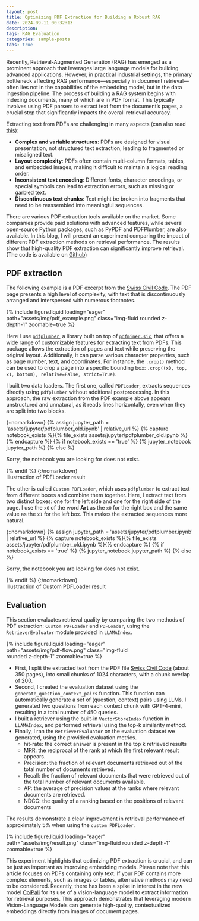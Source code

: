 ```yaml
---
layout: post
title: Optimizing PDF Extraction for Building a Robust RAG
date: 2024-09-11 00:32:13
description: 
tags: RAG Evaluation
categories: sample-posts
tabs: true
---
```


Recently, Retrieval-Augmented Generation (RAG) has emerged as a prominent approach that leverages large language models for building advanced applications. However, in practical industrial settings, the primary bottleneck affecting RAG performance—especially in document retrieval—often lies not in the capabilities of the embedding model, but in the data ingestion pipeline. The process of building a RAG system begins with indexing documents, many of which are in PDF format. This typically involves using PDF parsers to extract text from the document’s pages, a crucial step that significantly impacts the overall retrieval accuracy.

Extracting text from PDFs are challenging in many aspects (can also read [this](https://pypdf.readthedocs.io/en/stable/user/extract-text.html)):
* **Complex and variable structures**: PDFs are designed for visual presentation, not structured text extraction, leading to fragmented or misaligned text.
* **Layout complexity**: PDFs often contain multi-column formats, tables, and embedded images, making it difficult to maintain a logical reading order.
* **Inconsistent text encoding**: Different fonts, character encodings, or special symbols can lead to extraction errors, such as missing or garbled text.
* **Discontinuous text chunks**: Text might be broken into fragments that need to be reassembled into meaningful sequences.


<!-- Recently, the new model [ColPali](https://arxiv.org/html/2407.01449v2) has attracte a lot of attention, for its use of a vision-language model to extract information for retrieval purposes. This approach demonstrates that leveraging recent Vision Language Models can produce high-quality, contextualized embeddings directly from images of document pages. -->


There are various  PDF extraction tools available on the market. Some companies provide paid solutions with advanced features, while several open-source Python packages, such as PyPDF and PDFPlumber, are also available. In this blog, I will present an experiment comparing the impact of different PDF extraction methods on retrieval performance. The results show that high-quality PDF extraction can significantly improve retrieval. (The code is available on [Github](https://github.com/aixiuxiuxiu/pdf-extraction-blog/tree/main))


## PDF extraction


The following example is a PDF excerpt from the [Swiss Civil Code](https://www.fedlex.admin.ch/eli/cc/24/233_245_233/en). The PDF page presents a high level of complexity, with text that is discontinuously arranged and interspersed with numerous footnotes.


<div class="row justify-content-center mt-3">
    <div class="col-sm mt-3 mt-md-0" style="width: 90%;">
        {% include figure.liquid loading="eager" path="assets/img/pdf_example.png" class="img-fluid rounded z-depth-1" zoomable=true %}
    </div>
    
</div>


Here I use [`pdfplumber`](https://github.com/jsvine/pdfplumber), a library built on top of [`pdfminer.six`](https://github.com/goulu/pdfminer), that offers a wide range of customizable features for extracting text from PDFs. This package allows the extraction of pages and text while preserving the original layout. Additionally, it can parse various character properties, such as page number, text, and coordinates. For instance, the `.crop()` method can be used to crop a page into a specific bounding box: `.crop((x0, top, x1, bottom), relative=False, strict=True)`.


I built two data loaders. The first one, called `PDFLoader`, extracts sequences directly using `pdfplumber` without additional postprocessing. In this approach, the raw extraction from the PDF example above appears unstructured and unnatural, as it reads lines horizontally, even when they are split into two blocks. 

{::nomarkdown}
{% assign jupyter_path = 'assets/jupyter/pdfplumber_old.ipynb' | relative_url %}
{% capture notebook_exists %}{% file_exists assets/jupyter/pdfplumber_old.ipynb %}{% endcapture %}
{% if notebook_exists == 'true' %}
  {% jupyter_notebook jupyter_path %}
{% else %}
  <p>Sorry, the notebook you are looking for does not exist.</p>
{% endif %}
{:/nomarkdown}
<div class="caption">
Illustraction of PDFLoader result
</div>


The other is called `Custom PDFLoader`, which uses `pdfplumber`  to extract text from different boxes and combine them together. Here, I extract text from two distinct boxes: one for the left side and one for the right side of the page. I use the `x0` of the word **Art** as the `x0` for the right box and the same value as the `x1` for the left box. This makes the extracted sequences more natural.


{::nomarkdown}
{% assign jupyter_path = 'assets/jupyter/pdfplumber.ipynb' | relative_url %}
{% capture notebook_exists %}{% file_exists assets/jupyter/pdfplumber_old.ipynb %}{% endcapture %}
{% if notebook_exists == 'true' %}
  {% jupyter_notebook jupyter_path %}
{% else %}
  <p>Sorry, the notebook you are looking for does not exist.</p>
{% endif %}
{:/nomarkdown}
<div class="caption">
Illustraction of Custom PDFLoader result
</div>


## Evaluation

This section evaluates retrieval quality by comparing the two methods of PDF extraction: `Custom PDFLoader` and `PDFLoader`, using the `RetrieverEvaluator` module provided in `LLAMAIndex`.

<div class="row justify-content-center mt-3">
    <div class="col-sm-9 mt-3 mt-md-0" style="width: 65%;">
        {% include figure.liquid loading="eager" path="assets/img/pdf-flow.png" class="img-fluid rounded z-depth-1" zoomable=true %}
    </div>


* First, I split the extracted text from the PDF file [Swiss Civil Code](https://www.fedlex.admin.ch/eli/cc/24/233_245_233/en) (about 350 pages), into small chunks of 1024 characters, with a chunk overlap of 200.
* Second, I created the evaluation dataset using the `generate_question_context_pairs` function. This function can automatically generate a set of (question, context) pairs using LLMs. I generated two questions from each context chunk with GPT-4-mini, resulting in a total number of 450 queries.
* I built a retriever using the built-in `VectorStoreIndex` function in `LLAMAIndex`, and performed retrieval using the top-k similarity method.
* Finally, I ran the `RetrieverEvaluator` on the evaluation dataset we generated, using the provided evaluation metrics.
  * hit-rate: the correct answer is present in the top k retrieved results
  * MRR: the reciprocal of the rank at which the first relevant result appears.
  * Precision:  the fraction of relevant documents retrieved out of the total number of documents retrieved.
  * Recall:  the fraction of relevant documents that were retrieved out of the total number of relevant documents available.
  * AP: the average of precision values at the ranks where relevant documents are retrieved.
  * NDCG: the quality of a ranking based on the positions of relevant documents

The results demonstrate a clear improvement in retrieval performance of approximately 5% when using the `custom PDFLoader`.

<div class="row justify-content-center mt-3">
    <div class="col-sm mt-3 mt-md-0" style="width: 90%;">
        {% include figure.liquid loading="eager" path="assets/img/result.png" class="img-fluid rounded z-depth-1" zoomable=true %}
    </div>
    



This experiment highlights that optimizing PDF extraction is crucial, and can be just as important as improving embedding models. Please note that this article focuses on PDFs containing only text. If your PDF contains more complex elements, such as images or tables, alternative methods may need to be considered. Recently, there has been a spike in interest in the new model [ColPali](https://arxiv.org/pdf/2407.01449) for its use of a vision-language model to extract information for retrieval purposes. This approach demonstrates that leveraging modern Vision-Language Models can generate high-quality, contextualized embeddings directly from images of document pages.




